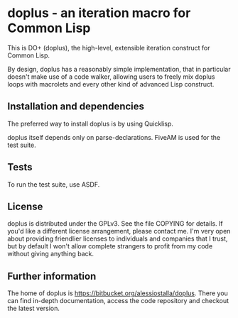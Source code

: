 # doplus - an iteration macro for Common Lisp #

This is DO+ (doplus), the high-level, extensible iteration construct for Common Lisp.

By design, doplus has a reasonably simple implementation, that in particular doesn't make use of a code walker, allowing users to freely mix doplus loops with macrolets and every other kind of advanced Lisp construct.

## Installation and dependencies ##

The preferred way to install doplus is by using Quicklisp.

doplus itself depends only on parse-declarations. FiveAM is used for the test suite.

## Tests ##

To run the test suite, use ASDF.

## License ##

doplus is distributed under the GPLv3. See the file COPYING for details. If you'd like a different license arrangement, please contact me. I'm very open about providing friendlier licenses to individuals and companies that I trust, but by default I won't allow complete strangers to profit from my code without giving anything back.

## Further information ##

The home of doplus is <https://bitbucket.org/alessiostalla/doplus>. There you can find in-depth documentation, access the code repository and checkout the latest version.